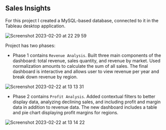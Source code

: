 ## Sales Insights

For this project I created a MySQL-based database, connected to it in the Tableau desktop application. 

![Screenshot 2023-02-20 at 22 29 59](https://user-images.githubusercontent.com/85711789/220201928-327f5712-5f50-46fc-8ac2-7c45fc79229d.png)

Project has two phases:
* Phase 1 contains `Revenue Analysis`. Built three main components of the dashboard: total revenue, sales quantity, and revenue by market. Used normalization amounts to calculate the sum of all sales. The final dashboard is interactive and allows user to view revenue per year and break down revenue by region.

![Screenshot 2023-02-22 at 13 13 31](https://user-images.githubusercontent.com/85711789/220617054-de60c55c-d59e-43bc-a690-b42312c6a3dd.png)
    
    
* Phase 2 contains `Profit Analysis`. Added contextual filters to better display data, analyzing declining sales, and including profit and margin data in addition to revenue data. The new dashboard includes a table and pie chart displaying profit margins for regions.

![Screenshot 2023-02-22 at 13 14 22](https://user-images.githubusercontent.com/85711789/220617288-760c0523-2c6a-4420-9ab2-bf4e2ef0f435.png)

